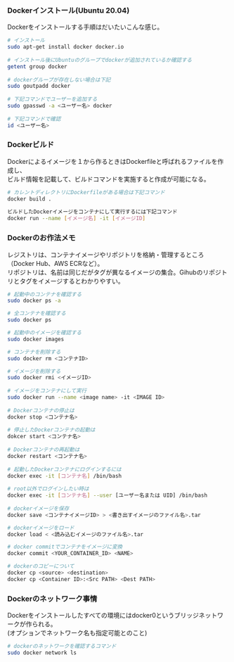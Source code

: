 ### Dockerインストール(Ubuntu 20.04)  
Dockerをインストールする手順はだいたいこんな感じ。

```bash  
# インストール  
sudo apt-get install docker docker.io  
  
# インストール後にUbuntuのグループでdockerが追加されているか確認する  
getent group docker  
  
# dockerグループが存在しない場合は下記  
sudo goutpadd docker  
  
# 下記コマンドでユーザーを追加する  
sudo gpasswd -a <ユーザー名> docker  
  
# 下記コマンドで確認  
id <ユーザー名>  
```

### Dockerビルド  
Dockerによるイメージを１から作るときはDockerfileと呼ばれるファイルを作成し、  
ビルド情報を記載して、ビルドコマンドを実施すると作成が可能になる。  
  
```bash
# カレントディレクトリにDockerfileがある場合は下記コマンド  
docker build .  
  
ビルドしたDockerイメージをコンテナにして実行するには下記コマンド  
docker run --name [イメージ名] -it [イメージID]  
```
  
### Dockerのお作法メモ  
レジストリは、コンテナイメージやリポジトリを格納・管理するところ（Docker Hub、AWS ECRなど）。   
リポジトリは、名前は同じだがタグが異なるイメージの集合。Gihubのリポジトリとタグをイメージするとわかりやすい。   

```bash
# 起動中のコンテナを確認する
sudo docker ps -a

# 全コンテナを確認する  
sudo docker ps

# 起動中のイメージを確認する  
sudo docker images

# コンテナを削除する  
sudo docker rm <コンテナID>

# イメージを削除する  
sudo docker rmi <イメージID>  
  
# イメージをコンテナにして実行  
sudo docker run --name <image name> -it <IMAGE ID>  
  
# Dockerコンテナの停止は  
docker stop <コンテナ名>  
  
# 停止したDockerコンテナの起動は  
dokcer start <コンテナ名>  
  
# Dockerコンテナの再起動は  
docker restart <コンテナ名>  
  
# 起動したDockerコンテナにログインするには  
docker exec -it [コンテナ名] /bin/bash  
  
# root以外でログインしたい時は  
docker exec -it [コンテナ名] --user [ユーザー名または UID] /bin/bash  
  
# dockerイメージを保存  
docker save <コンテナイメージID> > <書き出すイメージのファイル名>.tar

# dockerイメージをロード  
docker load < <読み込むイメージのファイル名>.tar

# docker commitでコンテナをイメージに変換  
docker commit <YOUR_CONTAINER_ID> <NAME>

# dockerのコピーについて  
docker cp <source> <destination>  
docker cp <Container ID>:<Src PATH> <Dest PATH>  

```

### Dockerのネットワーク事情  
Dockerをインストールしたすべての環境にはdocker0というブリッジネットワークが作られる。  
(オプションでネットワーク名も指定可能とのこと)  
  
```bash
# dockerのネットワークを確認するコマンド  
sudo docker network ls  
```

